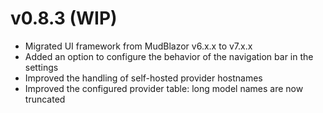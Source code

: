 # v0.8.3 (WIP)
- Migrated UI framework from MudBlazor v6.x.x to v7.x.x
- Added an option to configure the behavior of the navigation bar in the settings
- Improved the handling of self-hosted provider hostnames
- Improved the configured provider table: long model names are now truncated